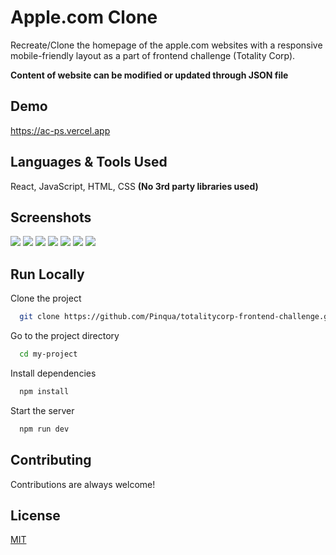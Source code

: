 # Apple.com Clone

Recreate/Clone the homepage of the apple.com websites with a responsive mobile-friendly layout as a part of frontend challenge (Totality Corp).

**Content of website can be modified or updated through JSON file**

## Demo

https://ac-ps.vercel.app

## Languages & Tools Used

React, JavaScript, HTML, CSS
**(No 3rd party libraries used)**

## Screenshots


  <img src="Screenshot from 2022-10-23 17-29-54.png">
  <img src="Screenshot from 2022-10-23 17-30-37.png">
  <img src="Screenshot from 2022-10-23 17-31-15.png">
  <img src="Screenshot from 2022-10-23 17-31-52.png">
  <img src="Screenshot from 2022-10-23 17-32-05.png">
  <img src="Screenshot from 2022-10-23 17-32-18.png">
  <img src="Screenshot from 2022-10-23 17-32-33.png">



## Run Locally

Clone the project

```bash
  git clone https://github.com/Pinqua/totalitycorp-frontend-challenge.git
```

Go to the project directory

```bash
  cd my-project
```

Install dependencies

```bash
  npm install
```

Start the server

```bash
  npm run dev
```

## Contributing

Contributions are always welcome!

## License

[MIT](https://choosealicense.com/licenses/mit/)
